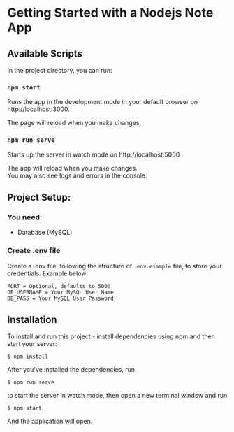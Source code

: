 # Getting Started with a Nodejs Note App

## Available Scripts

In the project directory, you can run:

### `npm start`

Runs the app in the development mode in your default browser on http://localhost:3000.

The page will reload when you make changes.

### `npm run serve`

Starts up the server in watch mode on http://localhost:5000

The app will reload when you make changes.\
You may also see logs and errors in the console.

## Project Setup:

### You need:

- Database (MySQL)

### Create .env file

Create a .env file, following the structure of `.env.example` file, to store your credentials. Example below:

```
PORT = Optional, defaults to 5000
DB_USERNAME = Your MySQL User Name
DB_PASS = Your MySQL User Password
```

## Installation

To install and run this project - install dependencies using npm and then start your server:

```
$ npm install
```

After you've installed the dependencies, run

```
$ npm run serve
```

to start the server in watch mode, then open a new terminal window and run

```
$ npm start
```

And the application will open.
